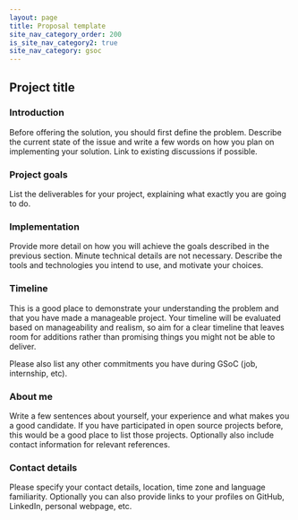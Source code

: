 ```yaml
---
layout: page
title: Proposal template
site_nav_category_order: 200
is_site_nav_category2: true
site_nav_category: gsoc
---
```


## Project title

### Introduction
Before offering the solution, you should first define the problem. Describe the current state of the issue and write a few words on how you plan on implementing your solution. Link to existing discussions if possible.

### Project goals
List the deliverables for your project, explaining what exactly you are going to do.

### Implementation
Provide more detail on how you will achieve the goals described in the previous section. Minute technical details are not necessary. Describe the tools and technologies you intend to use, and motivate your choices.

### Timeline
This is a good place to demonstrate your understanding the problem and that you have made a manageable project. Your timeline will be evaluated based on manageability and realism, so aim for a clear timeline that leaves room for additions rather than promising things you might not be able to deliver.

Please also list any other commitments you have during GSoC (job, internship, etc).

### About me
Write a few sentences about yourself, your experience and what makes you a good candidate. If you have participated in open source projects before, this would be a good place to list those projects. Optionally also include contact information for relevant references.

### Contact details
Please specify your contact details, location, time zone and language familiarity. Optionally you can also provide links to your profiles on GitHub, LinkedIn, personal webpage, etc.
